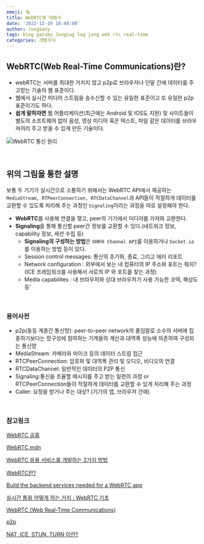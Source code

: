 ```yaml
---
emoji: 🗞️
title: WebRTC에 대해서
date: '2022-12-19 16:40:00'
author: JungSany
tags: blog gatsby JungLog log jung web rtc real-time
categories: 개발지식
---
```


## WebRTC(Web Real-Time Communications)란?

- webRTC는 서버를 최대한 거치지 않고 p2p로 브라우저나 단말 간에 데이터를 주고받는 기술의 웹 표준이다.
- 웹에서 실시간 미디어 스트림을 송수신할 수 있는 유일한 표준이고 또 유일한 p2p 표준이기도 하다.
- **쉽게 말하자면** 웹 어플리케이션(최근에는 Android 및 IOS도 지원) 및 사이트들이 별도의 소프트웨어 없이 음성, 영상 미디어 혹은 텍스트, 파일 같은 데이터를 브라우져끼리 주고 받을 수 있게 만든 기술이다.

![WebRTC 통신 원리](https://cdn.ttgtmedia.com/rms/onlineimages/how_webrtc_works-f.png)

<br/>

## 위의 그림을 통한 설명

보통 두 기기가 실시간으로 소통하기 위해서는 WebRTC API에서 제공하는 `MediaStream, RTPeerConnection, RTCDataChannel`과 API들이 적절하게 데이터를 교환할 수 있도록 처리해 주는 과정인 `Signaling`이라는 과정을 따로 설정해야 한다.

- **WebRTC**를 사용해 연결을 맺고, peer의 기기에서 미디어를 가져와 교환한다.
- **Signaling**을 통해 통신할 peer간 정보를 교환할 수 있다.(네트워크 정보, capability 정보, 세션 수립 등)
  - **Signaling의 구성하는 방법**은 `XHR와 Channel API`를 이용하거나 `Socket.io`를 이용하는 방법 등이 있다.
  - Session control messages: 통신의 초기화, 종료, 그리고 에러 리포트
  - Network configuration : 외부에서 보는 내 컴퓨터의 IP 주소와 포트는 뭐지?(ICE 프레임워크를 사용해서 서로의 IP 와 포트를 찾는 과정)
  - Media capabilites : 내 브라우저와 상대 브라우저가 사용 가능한 코덱, 해상도 등'

<br/>

### 용어사전

- p2p(동등 계층간 통신망): peer-to-peer network의 줄임말로 소수의 서버에 집중하기보다는 망구성에 참여하는 기계들의 계산과 대역폭 성능에 의존하여 구성되는 통신망
- MediaStream: 카메라와 마이크 등의 데이터 스트림 접근
- RTCPeerConnection: 암호화 및 대역폭 관리 및 오디오, 비디오의 연결
- RTCDataChannel: 일반적인 데이터의 P2P 통신
- Signaling:통신을 조율할 메시지를 주고 받는 일련의 과정 or RTCPeerConnection들이 적절하게 데이터를 교환할 수 있게 처리해 주는 과정
- Caller: 요청을 받거나 주는 대상? (기기의 앱, 브라우저 간에)

<br/>

### 참고링크

[WebRTC 공홈](https://webrtc.org/)

[WebRTC mdn](https://developer.mozilla.org/ko/docs/Web/API/WebRTC_API/Protocols)

[WebRTC 응용 서비스를 개발하는 2가지 방법](https://tech.kakaoenterprise.com/121)

[WebRTC란?](https://medium.com/@hyun.sang/webrtc-webrtc%EB%9E%80-43df68cbe511)

[Build the backend services needed for a WebRTC app](https://web.dev/webrtc-infrastructure/)

[실시간 통화 어떻게 하는 거지 : WebRTC 기초](https://juneyr.dev/webrtc-basics)

[WebRTC (Web Real-Time Communications)](https://www.techtarget.com/searchunifiedcommunications/definition/WebRTC-Web-Real-Time-Communications)

[p2p](https://ko.wikipedia.org/wiki/P2P)

[NAT, ICE, STUN, TURN 이란?](https://gh402.tistory.com/45)

<br/>

```toc


```

